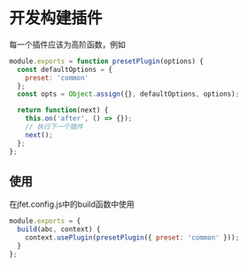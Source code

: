 # 开发构建插件

每一个插件应该为高阶函数，例如

```javascript
module.exports = function presetPlugin(options) {
  const defaultOptions = {
    preset: 'common'
  };
  const opts = Object.assign({}, defaultOptions, options);

  return function(next) {
    this.on('after', () => {});
    // 执行下一个插件
    next();
  };
};
```

## 使用

在jfet.config.js中的build函数中使用

```javascript
module.exports = {
  build(abc, context) {
    context.usePlugin(presetPlugin({ preset: 'common' }));
  }
};
```

